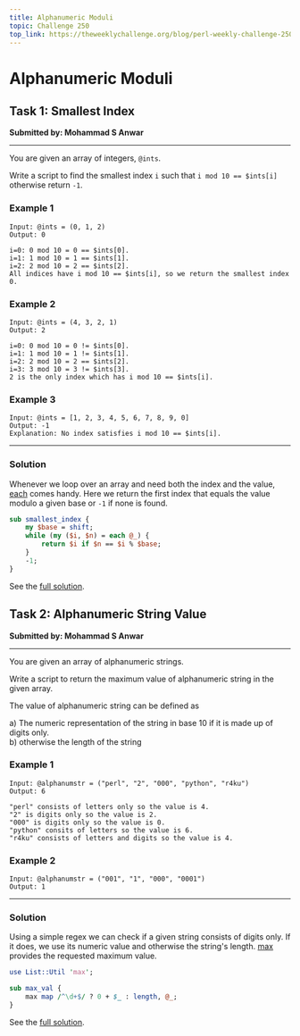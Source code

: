 ```yaml
---
title: Alphanumeric Moduli
topic: Challenge 250
top_link: https://theweeklychallenge.org/blog/perl-weekly-challenge-250
---
```

# Alphanumeric Moduli

## Task 1: Smallest Index
**Submitted by: Mohammad S Anwar**

---
You are given an array of integers, `@ints`.

Write a script to find the smallest index `i` such that `i mod 10 == $ints[i]` otherwise return `-1`.

### Example 1
```
Input: @ints = (0, 1, 2)
Output: 0

i=0: 0 mod 10 = 0 == $ints[0].
i=1: 1 mod 10 = 1 == $ints[1].
i=2: 2 mod 10 = 2 == $ints[2].
All indices have i mod 10 == $ints[i], so we return the smallest index 0.
```
### Example 2
```
Input: @ints = (4, 3, 2, 1)
Output: 2

i=0: 0 mod 10 = 0 != $ints[0].
i=1: 1 mod 10 = 1 != $ints[1].
i=2: 2 mod 10 = 2 == $ints[2].
i=3: 3 mod 10 = 3 != $ints[3].
2 is the only index which has i mod 10 == $ints[i].
```
### Example 3
```
Input: @ints = [1, 2, 3, 4, 5, 6, 7, 8, 9, 0]
Output: -1
Explanation: No index satisfies i mod 10 == $ints[i].
```
---
### Solution
Whenever we loop over an array and need both the index and the value, [each](https://perldoc.perl.org/functions/each) comes handy.
Here we return the first index that equals the value modulo a given base or `-1` if none is found.
```perl
sub smallest_index {
    my $base = shift;
    while (my ($i, $n) = each @_) {
        return $i if $n == $i % $base;
    }
    -1;
}
```
See the [full solution](https://github.com/manwar/perlweeklychallenge-club/blob/master/challenge-250/jo-37/perl/ch-1.pl).
## Task 2: Alphanumeric String Value
**Submitted by: Mohammad S Anwar**

---
You are given an array of alphanumeric strings.

Write a script to return the maximum value of alphanumeric string in the given array.

The value of alphanumeric string can be defined as

a) The numeric representation of the string in base 10 if it is made up of digits only.  
b) otherwise the length of the string  

### Example 1
```
Input: @alphanumstr = ("perl", "2", "000", "python", "r4ku")
Output: 6

"perl" consists of letters only so the value is 4.
"2" is digits only so the value is 2.
"000" is digits only so the value is 0.
"python" consits of letters so the value is 6.
"r4ku" consists of letters and digits so the value is 4.
```
### Example 2
```
Input: @alphanumstr = ("001", "1", "000", "0001")
Output: 1
```
---
### Solution
Using a simple regex we can check if a given string consists of digits only.
If it does, we use its numeric value and otherwise the string's length.
[max](https://metacpan.org/pod/List::Util#max) provides the requested maximum value.
```perl
use List::Util 'max';

sub max_val {
    max map /^\d+$/ ? 0 + $_ : length, @_;
}
```
See the [full solution](https://github.com/manwar/perlweeklychallenge-club/blob/master/challenge-250/jo-37/perl/ch-2.pl).
